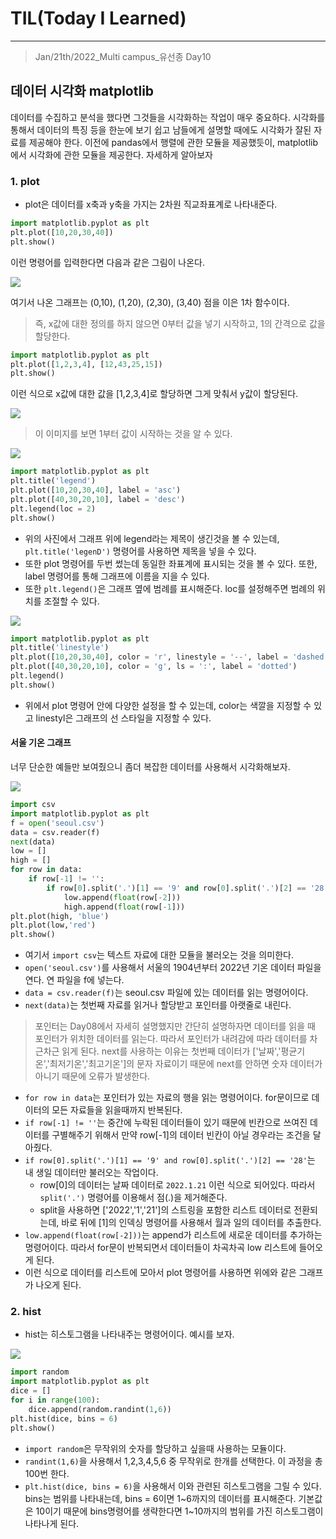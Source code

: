 # TIL(Today I Learned)

___

> Jan/21th/2022_Multi campus_유선종 Day10
## 데이터 시각화 matplotlib
데이터를 수집하고 분석을 했다면 그것들을 시각화하는 작업이 매우 중요하다. 시각화를 통해서 데이터의 특징 등을 한눈에 보기 쉽고 남들에게 설명할 때에도 시각화가 잘된 자료를 제공해야 한다.   이전에 pandas에서 행렬에 관한 모듈을 제공했듯이, matplotlib에서 시각화에 관한 모듈을 제공한다. 자세하게 알아보자

### 1. plot
- plot은 데이터를 x축과 y축을 가지는 2차원 직교좌표계로 나타내준다.
```python
import matplotlib.pyplot as plt
plt.plot([10,20,30,40])
plt.show()
```
이런 명령어를 입력한다면 다음과 같은 그림이 나온다.

<img src="https://user-images.githubusercontent.com/97590480/150542876-f736a41c-8960-4abb-b880-4a82d543a641.png">

여기서 나온 그래프는 (0,10), (1,20), (2,30), (3,40) 점을 이은 1차 함수이다.
> 즉, x값에 대한 정의를 하지 않으면 0부터 값을 넣기 시작하고, 1의 간격으로 값을 할당한다.

```python
import matplotlib.pyplot as plt
plt.plot([1,2,3,4], [12,43,25,15])
plt.show()
```
이런 식으로 x값에 대한 값을 [1,2,3,4]로 할당하면 그게 맞춰서 y값이 할당된다.

<img src="https://user-images.githubusercontent.com/97590480/150543438-0c38d51a-3652-41d1-8097-2d67d61dc1fc.png">

> 이 이미지를 보면 1부터 값이 시작하는 것을 알 수 있다.

<img src="https://user-images.githubusercontent.com/97590480/150543663-60b948ef-fd20-4b63-983d-9ac212b90e50.png">

```python
import matplotlib.pyplot as plt
plt.title('legend')
plt.plot([10,20,30,40], label = 'asc')
plt.plot([40,30,20,10], label = 'desc')
plt.legend(loc = 2)
plt.show()
```
- 위의 사진에서 그래프 위에 legend라는 제목이 생긴것을 볼 수 있는데, `plt.title('legenD')` 명령어를 사용하면 제목을 넣을 수 있다.
- 또한 plot 명령어를 두번 썼는데 동일한 좌표계에 표시되는 것을 볼 수 있다. 또한, label 명령어를 통해 그래프에 이름을 지을 수 있다.
- 또한 `plt.legend()`은 그래프 옆에 범례를 표시해준다. loc를 설정해주면 범례의 위치를 조절할 수 있다.

<img src="https://user-images.githubusercontent.com/97590480/150544393-8dd2a0bd-fc63-437d-b993-6b26531bd23d.png">

```python
import matplotlib.pyplot as plt
plt.title('linestyle')
plt.plot([10,20,30,40], color = 'r', linestyle = '--', label = 'dashed')
plt.plot([40,30,20,10], color = 'g', ls = ':', label = 'dotted')
plt.legend()
plt.show()
```

- 위에서 plot 명령어 안에 다양한 설정을 할 수 있는데, color는 색깔을 지정할 수 있고 linestyl은 그래프의 선 스타일을 지정할 수 있다.

#### 서울 기온 그래프
너무 단순한 예들만 보여줬으니 좀더 복잡한 데이터를 사용해서 시각화해보자.

<img src="https://user-images.githubusercontent.com/97590480/150544875-7d1c379d-0d1c-49b8-98c5-0acd4dadd064.png">

```python
import csv
import matplotlib.pyplot as plt
f = open('seoul.csv')
data = csv.reader(f)
next(data)
low = []
high = []
for row in data:
    if row[-1] != '':
        if row[0].split('.')[1] == '9' and row[0].split('.')[2] == '28':
            low.append(float(row[-2]))
            high.append(float(row[-1]))
plt.plot(high, 'blue')
plt.plot(low,'red')
plt.show()
```
- 여기서 `import csv`는 텍스트 자료에 대한 모듈을 불러오는 것을 의미한다.
- `open('seoul.csv')`를 사용해서 서울의 1904년부터 2022년 기온 데이터 파일을 연다. 연 파일을 f에 넣는다.
- `data = csv.reader(f)`는 seoul.csv 파일에 있는 데이터를 읽는 명령어이다.
- `next(data)`는 첫번째 자료를 읽거나 할당받고 포인터를 아랫줄로 내린다.
> 포인터는 Day08에서 자세히 설명했지만 간단히 설명하자면 데이터를 읽을 때 포인터가 위치한 데이터를 읽는다. 따라서 포인터가 내려감에 따라 데이터를 차근차근 읽게 된다. next를 사용하는 이유는 첫번째 데이터가 ['날짜','평균기온','최저기온','최고기온']의 문자 자료이기 때문에 next를 안하면 숫자 데이터가 아니기 때문에 오류가 발생한다.
- `for row in data`는 포인터가 있는 자료의 행을 읽는 명령어이다. for문이므로 데이터의 모든 자료들을 읽을때까지 반복된다.
- `if row[-1] != ''`는 중간에 누락된 데이터들이 있기 때문에 빈칸으로 쓰여진 데이터를 구별해주기 위해서 만약 row[-1]의 데이터 빈칸이 아닐 경우라는 조건을 달아줬다.
- `if row[0].split('.')[1] == '9' and row[0].split('.')[2] == '28'`는 내 생일 데이터만 불러오는 작업이다.
   - row[0]의 데이터는 날짜 데이터로 `2022.1.21` 이런 식으로 되어있다. 따라서 `split('.')` 명령어를 이용해서 점(.)을 제거해준다.
   - split을 사용하면 ['2022','1','21']의 스트링을 포함한 리스트 데이터로 전환되는데, 바로 뒤에 [1]의 인덱싱 명령어를 사용해서 월과 일의 데이터를 추출한다.
- `low.append(float(row[-2]))`는 append가 리스트에 새로운 데이터를 추가하는 명령어이다. 따라서 for문이 반복되면서 데이터들이 차곡차곡 low 리스트에 들어오게 된다.
- 이런 식으로 데이터를 리스트에 모아서 plot 명령어를 사용하면 위에와 같은 그래프가 나오게 된다.

### 2. hist
- hist는 히스토그램을 나타내주는 명령어이다. 예시를 보자.

<img src="https://user-images.githubusercontent.com/97590480/150547220-2406556b-8fbf-484c-87f1-cef1f9c5ab70.png">

```python
import random
import matplotlib.pyplot as plt
dice = []
for i in range(100):
    dice.append(random.randint(1,6))
plt.hist(dice, bins = 6)
plt.show()
```
- `import random`은 무작위의 숫자를 할당하고 싶을때 사용하는 모듈이다.
- `randint(1,6)`을 사용해서 1,2,3,4,5,6 중 무작위로 한개를 선택한다. 이 과정을 총 100번 한다.
- `plt.hist(dice, bins = 6)`을 사용해서 이와 관련된 히스토그램을 그릴 수 있다. bins는 범위를 나타내는데, bins = 6이면 1~6까지의 데이터를 표시해준다. 기본값은 10이기 때문에 bins명령어를 생략한다면 1~10까지의 범위를 가진 히스토그램이 나타나게 된다.